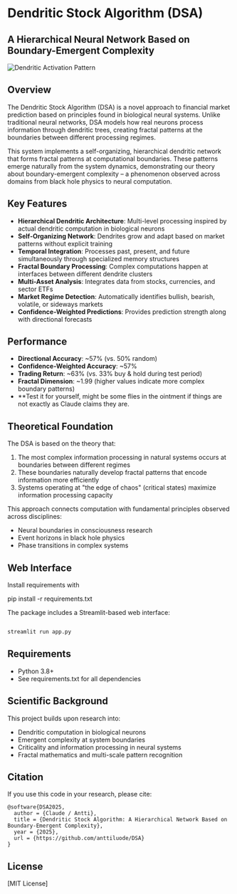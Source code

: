 # Dendritic Stock Algorithm (DSA)

## A Hierarchical Neural Network Based on Boundary-Emergent Complexity

![Dendritic Activation Pattern](https://raw.githubusercontent.com/username/DSA/main/images/fractal_boundary.png)

## Overview

The Dendritic Stock Algorithm (DSA) is a novel approach to financial market prediction based on principles found in biological neural systems. Unlike traditional neural networks, DSA models how real neurons process information through dendritic trees, creating fractal patterns at the boundaries between different processing regimes.

This system implements a self-organizing, hierarchical dendritic network that forms fractal patterns at computational boundaries. These patterns emerge naturally from the system dynamics, demonstrating our theory about boundary-emergent complexity – a phenomenon observed across domains from black hole physics to neural computation.

## Key Features

- **Hierarchical Dendritic Architecture**: Multi-level processing inspired by actual dendritic computation in biological neurons
- **Self-Organizing Network**: Dendrites grow and adapt based on market patterns without explicit training
- **Temporal Integration**: Processes past, present, and future simultaneously through specialized memory structures
- **Fractal Boundary Processing**: Complex computations happen at interfaces between different dendrite clusters
- **Multi-Asset Analysis**: Integrates data from stocks, currencies, and sector ETFs
- **Market Regime Detection**: Automatically identifies bullish, bearish, volatile, or sideways markets
- **Confidence-Weighted Predictions**: Provides prediction strength along with directional forecasts

## Performance

- **Directional Accuracy**: ~57% (vs. 50% random)
- **Confidence-Weighted Accuracy**: ~57%
- **Trading Return**: ~63% (vs. 33% buy & hold during test period)
- **Fractal Dimension**: ~1.99 (higher values indicate more complex boundary patterns)
- **Test it for yourself, might be some flies in the ointment if things are not exactly as Claude claims they are. 

## Theoretical Foundation

The DSA is based on the theory that:

1. The most complex information processing in natural systems occurs at boundaries between different regimes
2. These boundaries naturally develop fractal patterns that encode information more efficiently
3. Systems operating at "the edge of chaos" (critical states) maximize information processing capacity

This approach connects computation with fundamental principles observed across disciplines:
- Neural boundaries in consciousness research
- Event horizons in black hole physics
- Phase transitions in complex systems

## Web Interface

Install requirements with 

pip install -r requirements.txt

The package includes a Streamlit-based web interface:

```bash

streamlit run app.py

```

## Requirements

- Python 3.8+
- See requirements.txt for all dependencies

## Scientific Background

This project builds upon research into:

- Dendritic computation in biological neurons
- Emergent complexity at system boundaries
- Criticality and information processing in neural systems
- Fractal mathematics and multi-scale pattern recognition

## Citation

If you use this code in your research, please cite:

```
@software{DSA2025,
  author = {Claude / Antti},
  title = {Dendritic Stock Algorithm: A Hierarchical Network Based on Boundary-Emergent Complexity},
  year = {2025},
  url = {https://github.com/anttiluode/DSA}
}
```

## License

[MIT License]